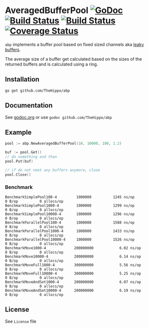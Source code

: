 # AveragedBufferPool [![GoDoc](https://godoc.org/github.com/TheHippo/abp?status.png)](https://godoc.org/github.com/TheHippo/abp) [![Build Status](https://travis-ci.org/TheHippo/abp.svg?branch=master)](https://travis-ci.org/TheHippo/abp) [![Build Status](https://drone.io/github.com/TheHippo/abp/status.png)](https://drone.io/github.com/TheHippo/abp/latest) [![Coverage Status](https://coveralls.io/repos/TheHippo/abp/badge.svg?branch=master&service=github)](https://coveralls.io/github/TheHippo/abp?branch=master)

`abp` implements a buffer pool based on fixed sized channels aka [leaky buffers](http://golang.org/doc/effective_go.html#leaky_buffer).

The average size of a buffer get calculated based on the sizes of the returned buffers and is calculated using a ring.

## Installation

`go get github.com/TheHippo/abp`

## Documentation

See [godoc.org](http://godoc.org/github.com/TheHippo/abp) or use `godoc github.com/TheHippo/abp`

## Example

```go
pool := abp.NewAveragedBufferPool(10, 10000, 100, 1.2)

buf := pool.Get()
// do something and than
pool.Put(buf)

// if do not neet any buffers anymore, close
pool.Close()
```

### Benchmark

```
BenchmarkSimplePool100-4         1000000          1245 ns/op           0 B/op          0 allocs/op
BenchmarkSimplePool1000-4        1000000          1299 ns/op           0 B/op          0 allocs/op
BenchmarkSimplePool10000-4       1000000          1296 ns/op           0 B/op          0 allocs/op
BenchmarkParallelPool100-4       1000000          1588 ns/op           0 B/op          0 allocs/op
BenchmarkParallelPool1000-4      1000000          1433 ns/op           0 B/op          0 allocs/op
BenchmarkParallelPool10000-4     1000000          1526 ns/op           0 B/op          0 allocs/op
BenchmarkMove1000-4             200000000            6.02 ns/op        0 B/op          0 allocs/op
BenchmarkMove10000-4            200000000            6.14 ns/op        0 B/op          0 allocs/op
BenchmarkMoveFull1000-4         300000000            5.56 ns/op        0 B/op          0 allocs/op
BenchmarkMoveFull10000-4        300000000            5.25 ns/op        0 B/op          0 allocs/op
BenchmarkMoveAndSet1000-4       200000000            6.07 ns/op        0 B/op          0 allocs/op
BenchmarkMoveAndSet10000-4      200000000            6.19 ns/op        0 B/op          0 allocs/op
```

## License

See `License` file
